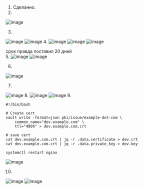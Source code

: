 1. Сделанно.  
2. 
![image](https://user-images.githubusercontent.com/95243483/162024048-34635e55-685c-48a2-97fa-4c587328d270.png)

3.
![image](https://user-images.githubusercontent.com/95243483/162038722-9dfaca41-733a-4d44-a76e-2657d0f23889.png)
![image](https://user-images.githubusercontent.com/95243483/162038861-dc8e8ec8-b134-418f-a953-81304fd79a3d.png)
4.
![image](https://user-images.githubusercontent.com/95243483/162585574-6c46eb40-c00b-4893-89c5-f26a65bcbf46.png)
![image](https://user-images.githubusercontent.com/95243483/162585552-64d7e6be-d88f-4584-bd01-82413af72efe.png)
![image](https://user-images.githubusercontent.com/95243483/162585598-424ad098-4513-4a21-a4d7-ce366d62b6c2.png)

срок правда поставил 20 дней  
5.
![image](https://user-images.githubusercontent.com/95243483/162265066-a704541c-6886-400b-a8ba-8d4b788bf56d.png)
![image](https://user-images.githubusercontent.com/95243483/162265169-c675d750-2d58-4a83-99c9-ce3b9679d2d5.png)

6.
![image](https://user-images.githubusercontent.com/95243483/162494717-107c9a29-315b-4515-821a-d435d86b48a5.png)

7.
![image](https://user-images.githubusercontent.com/95243483/162585966-51a4b73f-a365-420e-9a51-6d17346ee138.png)
8.
![image](https://user-images.githubusercontent.com/95243483/162585783-ffb67b54-2fbb-4b8e-ab40-1733dfea530b.png)
![image](https://user-images.githubusercontent.com/95243483/162585804-a5c380bc-6eff-451c-9e53-a5b3782c66e7.png)
9.
```
#!/bin/bash

# Create cert
vault write -format=json pki/issue/example-dot-com \
    common_name="dev.example.com" \
    ttl="480h" > dev.example.com.crt

# save cert
cat dev.example.com.crt | jq -r .data.certificate > dev.crt
cat dev.example.com.crt | jq -r .data.private_key > dev.key

systemctl restart nginx
```
![image](https://user-images.githubusercontent.com/95243483/162587413-f148345f-afa5-408b-b5a4-da8704423ea8.png)

10.
![image](https://user-images.githubusercontent.com/95243483/162590534-393477f8-c49d-403b-8fab-82525c3a0182.png)
![image](https://user-images.githubusercontent.com/95243483/162590453-9dce14c0-a3f7-453c-8de4-609c61ae6fc5.png)
